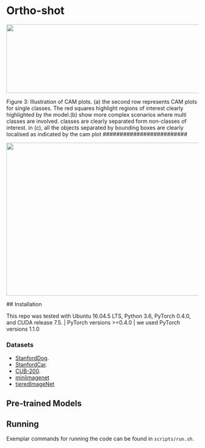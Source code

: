 # Ortho-shot
<p align="center">
  <img width="700" height="180" src="imgs/OrthoShot-CAM.png">
</p>
Figure 3: Illustration of CAM plots. (a) the second row represents CAM plots for single classes. The red squares highlight
regions of interest clearly highlighted by the model.(b) show more complex scenarios where multi classes are involved.
classes are clearly separated form non-classes of interest. in (c), all the objects separated by bounding boxes are clearly
localised as indicated by the cam plot
#########################
<p align="center">
  <img width="700" height="400" src="imgs/OrthoShot3.png">
</p>
## Installation

This repo was tested with Ubuntu 16.04.5 LTS, Python 3.6, PyTorch 0.4.0, and CUDA release 7.5.
| PyTorch versions >=0.4.0 | we used PyTorch versions 1.1.0

### Datasets
- [StanfordDog](http://vision.stanford.edu/aditya86/ImageNetDogs/).
- [StanfordCar](https://ai.stanford.edu/~jkrause/cars/car_dataset.html).
- [CUB-200](http://www.vision.caltech.edu/visipedia/CUB-200.html). <br>
- [miniimagenet](https://www.dropbox.com/sh/6yd1ygtyc3yd981/AADaG1GvNdXkHnjynhZY6TBia/miniImageNet.tar.gz?dl=0)
- [tieredImageNet](https://www.dropbox.com/sh/6yd1ygtyc3yd981/AABg-ODoQp1JEzhIt7q5GofVa/tieredImageNet.tar.gz?dl=0)

## Pre-trained Models

## Running

Exemplar commands for running the code can be found in `scripts/run.sh`.



